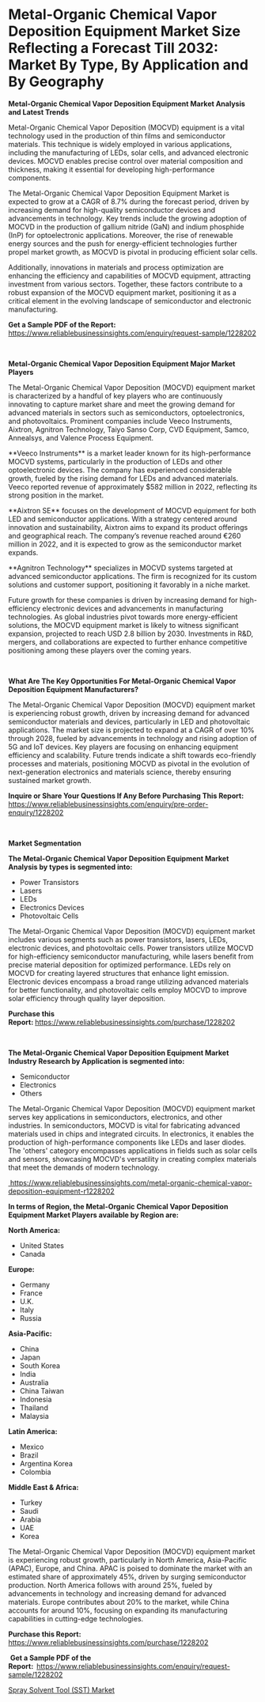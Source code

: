 <p><h1>Metal-Organic Chemical Vapor Deposition Equipment Market Size Reflecting a Forecast Till 2032: Market By Type, By Application and By Geography</h1></p><p><strong>Metal-Organic Chemical Vapor Deposition Equipment Market Analysis and Latest Trends</strong></p>
<p><p>Metal-Organic Chemical Vapor Deposition (MOCVD) equipment is a vital technology used in the production of thin films and semiconductor materials. This technique is widely employed in various applications, including the manufacturing of LEDs, solar cells, and advanced electronic devices. MOCVD enables precise control over material composition and thickness, making it essential for developing high-performance components.</p><p>The Metal-Organic Chemical Vapor Deposition Equipment Market is expected to grow at a CAGR of 8.7% during the forecast period, driven by increasing demand for high-quality semiconductor devices and advancements in technology. Key trends include the growing adoption of MOCVD in the production of gallium nitride (GaN) and indium phosphide (InP) for optoelectronic applications. Moreover, the rise of renewable energy sources and the push for energy-efficient technologies further propel market growth, as MOCVD is pivotal in producing efficient solar cells. </p><p>Additionally, innovations in materials and process optimization are enhancing the efficiency and capabilities of MOCVD equipment, attracting investment from various sectors. Together, these factors contribute to a robust expansion of the MOCVD equipment market, positioning it as a critical element in the evolving landscape of semiconductor and electronic manufacturing.</p></p>
<p><strong>Get a Sample PDF of the Report:&nbsp;</strong> <a href="https://www.reliablebusinessinsights.com/enquiry/request-sample/1228202?utm_campaign=3582&utm_medium=2&utm_source=Github&utm_content=ia&utm_term=12042025&utm_id=metal-organic-chemical-vapor-deposition-equipment">https://www.reliablebusinessinsights.com/enquiry/request-sample/1228202</a></p>
<p>&nbsp;</p>
<p><strong>Metal-Organic Chemical Vapor Deposition Equipment Major Market Players</strong></p>
<p><p>The Metal-Organic Chemical Vapor Deposition (MOCVD) equipment market is characterized by a handful of key players who are continuously innovating to capture market share and meet the growing demand for advanced materials in sectors such as semiconductors, optoelectronics, and photovoltaics. Prominent companies include Veeco Instruments, Aixtron, Agnitron Technology, Taiyo Sanso Corp, CVD Equipment, Samco, Annealsys, and Valence Process Equipment.</p><p>**Veeco Instruments** is a market leader known for its high-performance MOCVD systems, particularly in the production of LEDs and other optoelectronic devices. The company has experienced considerable growth, fueled by the rising demand for LEDs and advanced materials. Veeco reported revenue of approximately $582 million in 2022, reflecting its strong position in the market.</p><p>**Aixtron SE** focuses on the development of MOCVD equipment for both LED and semiconductor applications. With a strategy centered around innovation and sustainability, Aixtron aims to expand its product offerings and geographical reach. The company’s revenue reached around €260 million in 2022, and it is expected to grow as the semiconductor market expands.</p><p>**Agnitron Technology** specializes in MOCVD systems targeted at advanced semiconductor applications. The firm is recognized for its custom solutions and customer support, positioning it favorably in a niche market. </p><p>Future growth for these companies is driven by increasing demand for high-efficiency electronic devices and advancements in manufacturing technologies. As global industries pivot towards more energy-efficient solutions, the MOCVD equipment market is likely to witness significant expansion, projected to reach USD 2.8 billion by 2030. Investments in R&D, mergers, and collaborations are expected to further enhance competitive positioning among these players over the coming years.</p></p>
<p>&nbsp;</p>
<p><strong>What Are The Key Opportunities For Metal-Organic Chemical Vapor Deposition Equipment Manufacturers?</strong></p>
<p><p>The Metal-Organic Chemical Vapor Deposition (MOCVD) equipment market is experiencing robust growth, driven by increasing demand for advanced semiconductor materials and devices, particularly in LED and photovoltaic applications. The market size is projected to expand at a CAGR of over 10% through 2028, fueled by advancements in technology and rising adoption of 5G and IoT devices. Key players are focusing on enhancing equipment efficiency and scalability. Future trends indicate a shift towards eco-friendly processes and materials, positioning MOCVD as pivotal in the evolution of next-generation electronics and materials science, thereby ensuring sustained market growth.</p></p>
<p><strong>Inquire or Share Your Questions If Any Before Purchasing This Report:</strong> <a href="https://www.reliablebusinessinsights.com/enquiry/pre-order-enquiry/1228202?utm_campaign=3582&utm_medium=2&utm_source=Github&utm_content=ia&utm_term=12042025&utm_id=metal-organic-chemical-vapor-deposition-equipment">https://www.reliablebusinessinsights.com/enquiry/pre-order-enquiry/1228202</a></p>
<p>&nbsp;</p>
<p><strong>Market Segmentation</strong></p>
<p><strong>The Metal-Organic Chemical Vapor Deposition Equipment Market Analysis by types is segmented into:</strong></p>
<p><ul><li>Power Transistors</li><li>Lasers</li><li>LEDs</li><li>Electronics Devices</li><li>Photovoltaic Cells</li></ul></p>
<p><p>The Metal-Organic Chemical Vapor Deposition (MOCVD) equipment market includes various segments such as power transistors, lasers, LEDs, electronic devices, and photovoltaic cells. Power transistors utilize MOCVD for high-efficiency semiconductor manufacturing, while lasers benefit from precise material deposition for optimized performance. LEDs rely on MOCVD for creating layered structures that enhance light emission. Electronic devices encompass a broad range utilizing advanced materials for better functionality, and photovoltaic cells employ MOCVD to improve solar efficiency through quality layer deposition.</p></p>
<p><strong>Purchase this Report:&nbsp;</strong><a href="https://www.reliablebusinessinsights.com/purchase/1228202?utm_campaign=3582&utm_medium=2&utm_source=Github&utm_content=ia&utm_term=12042025&utm_id=metal-organic-chemical-vapor-deposition-equipment">https://www.reliablebusinessinsights.com/purchase/1228202</a></p>
<p>&nbsp;</p>
<p><strong>The Metal-Organic Chemical Vapor Deposition Equipment Market Industry Research by Application is segmented into:</strong></p>
<p><ul><li>Semiconductor</li><li>Electronics</li><li>Others</li></ul></p>
<p><p>The Metal-Organic Chemical Vapor Deposition (MOCVD) equipment market serves key applications in semiconductors, electronics, and other industries. In semiconductors, MOCVD is vital for fabricating advanced materials used in chips and integrated circuits. In electronics, it enables the production of high-performance components like LEDs and laser diodes. The 'others' category encompasses applications in fields such as solar cells and sensors, showcasing MOCVD's versatility in creating complex materials that meet the demands of modern technology.</p></p>
<p><a href="https://www.reliablebusinessinsights.com/metal-organic-chemical-vapor-deposition-equipment-r1228202?utm_campaign=3582&utm_medium=2&utm_source=Github&utm_content=ia&utm_term=12042025&utm_id=metal-organic-chemical-vapor-deposition-equipment">&nbsp;https://www.reliablebusinessinsights.com/metal-organic-chemical-vapor-deposition-equipment-r1228202</a></p>
<p><strong>In terms of Region, the Metal-Organic Chemical Vapor Deposition Equipment Market Players available by Region are:</strong></p>
<p>
    <p> <strong> North America: </strong>
        <ul>
            <li>United States</li>
            <li>Canada</li>
        </ul>
        </p> 
    <p> <strong> Europe: </strong>
        <ul>
            <li>Germany</li>
            <li>France</li>
            <li>U.K.</li>
            <li>Italy</li>
            <li>Russia</li>
        </ul>
        </p> 
    <p> <strong> Asia-Pacific: </strong>
        <ul>
            <li>China</li>
            <li>Japan</li>
            <li>South Korea</li>
            <li>India</li>
            <li>Australia</li>
            <li>China Taiwan</li>
            <li>Indonesia</li>
            <li>Thailand</li>
            <li>Malaysia</li>
        </ul>
        </p> 
    <p> <strong> Latin America: </strong>
        <ul>
            <li>Mexico</li>
            <li>Brazil</li>
            <li>Argentina Korea</li>
            <li>Colombia</li>
        </ul>
        </p> 
    <p> <strong> Middle East & Africa: </strong>
        <ul>
            <li>Turkey</li>
            <li>Saudi</li>
            <li>Arabia</li>
            <li>UAE</li>
            <li>Korea</li>
        </ul>
    </p>
    </p>
<p><p>The Metal-Organic Chemical Vapor Deposition (MOCVD) equipment market is experiencing robust growth, particularly in North America, Asia-Pacific (APAC), Europe, and China. APAC is poised to dominate the market with an estimated share of approximately 45%, driven by surging semiconductor production. North America follows with around 25%, fueled by advancements in technology and increasing demand for advanced materials. Europe contributes about 20% to the market, while China accounts for around 10%, focusing on expanding its manufacturing capabilities in cutting-edge technologies.</p></p>
<p><strong>Purchase this Report: </strong><a href="https://www.reliablebusinessinsights.com/purchase/1228202?utm_campaign=3582&utm_medium=2&utm_source=Github&utm_content=ia&utm_term=12042025&utm_id=metal-organic-chemical-vapor-deposition-equipment">https://www.reliablebusinessinsights.com/purchase/1228202</a></p>
<p>&nbsp;<strong>Get a Sample PDF of the Report:&nbsp;&nbsp;</strong><a href="https://www.reliablebusinessinsights.com/enquiry/request-sample/1228202?utm_campaign=3582&utm_medium=2&utm_source=Github&utm_content=ia&utm_term=12042025&utm_id=metal-organic-chemical-vapor-deposition-equipment">https://www.reliablebusinessinsights.com/enquiry/request-sample/1228202</a></p>
<p><strong></strong></p>
<p><p><a href="https://github.com/raaschadonle/Market-Research-Report-List-1/blob/main/spray-solvent-tool-sst-market.md?utm_campaign=3582&utm_medium=2&utm_source=Github&utm_content=ia&utm_term=12042025&utm_id=metal-organic-chemical-vapor-deposition-equipment">Spray Solvent Tool (SST) Market</a></p></p>